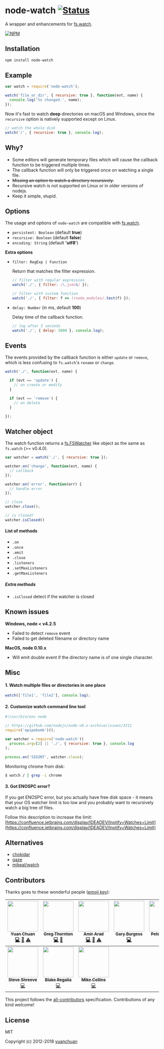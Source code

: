 # node-watch [![Status](https://travis-ci.org/yuanchuan/node-watch.svg?branch=master)](https://travis-ci.org/yuanchuan/node-watch "See test builds")

A wrapper and enhancements for [fs.watch](http://nodejs.org/api/fs.html#fs_fs_watch_filename_options_listener).

[![NPM](https://nodei.co/npm/node-watch.png?downloads=true&downloadRank=true&stars=true)](https://nodei.co/npm/node-watch.png/)


## Installation

```bash
npm install node-watch
```

## Example

```js
var watch = require('node-watch');

watch('file_or_dir', { recursive: true }, function(evt, name) {
  console.log('%s changed.', name);
});
```

Now it's fast to watch **deep** directories on macOS and Windows, since the `recursive` option is natively supported except on Linux.

```js
// watch the whole disk
watch('/', { recursive: true }, console.log);
```


## Why?

* Some editors will generate temporary files which will cause the callback function to be triggered multiple times.
* The callback function will only be triggered once on watching a single file.
* <del>Missing an option to watch a directory recursively.</del>
* Recursive watch is not supported on Linux or in older versions of nodejs.
* Keep it simple, stupid.


## Options

The usage and options of `node-watch` are compatible with [fs.watch](https://nodejs.org/dist/latest-v7.x/docs/api/fs.html#fs_fs_watch_filename_options_listener).
* `persistent: Boolean` (default **true**)
* `recursive: Boolean` (default **false**)
* `encoding: String` (default **'utf8'**)

**Extra options**

* `filter: RegExp | Function`

   Return that matches the filter expression.

    ```js
    // filter with regular expression
    watch('./', { filter: /\.json$/ });

    // filter with custom function
    watch('./', { filter: f => !/node_modules/.test(f) });
    ```
* `delay: Number` (in ms, default **100**)

   Delay time of the callback function.

   ```js
   // log after 5 seconds
   watch('./', { delay: 5000 }, console.log);
   ```

## Events

The events provided by the callback function is either `update` or `remove`, which is less confusing to `fs.watch`'s `rename` or `change`.

```js
watch('./', function(evt, name) {

  if (evt == 'update') {
    // on create or modify
  }

  if (evt == 'remove') {
    // on delete
  }

});
```


## Watcher object

The watch function returns a [fs.FSWatcher](https://nodejs.org/api/fs.html#fs_class_fs_fswatcher) like object as the same as `fs.watch` (>= v0.4.0).

```js
var watcher = watch('./', { recursive: true });

watcher.on('change', function(evt, name) {
  // callback
});

watcher.on('error', function(err) {
  // handle error
});

// close
watcher.close();

// is closed?
watcher.isClosed()
```

#### List of methods

* `.on`
* `.once`
* `.emit`
* `.close`
* `.listeners`
* `.setMaxListeners`
* `.getMaxListeners`

##### Extra methods
* `.isClosed` detect if the watcher is closed


## Known issues

**Windows, node < v4.2.5**

  * Failed to detect `remove` event
  * Failed to get deleted filename or directory name

**MacOS, node 0.10.x**
  * Will emit double event if the directory name is of one single character.


## Misc

#### 1. Watch multiple files or directories in one place
```js
watch(['file1', 'file2'], console.log);
```

#### 2. Customize watch command line tool
```js
#!/usr/bin/env node

// https://github.com/nodejs/node-v0.x-archive/issues/3211
require('epipebomb')();

var watcher = require('node-watch')(
  process.argv[2] || './', { recursive: true }, console.log
);

process.on('SIGINT', watcher.close);
```
Monitoring chrome from disk:
```bash
$ watch / | grep -i chrome
```

#### 3. Got ENOSPC error?

If you get ENOSPC error, but you actually have free disk space - it means that your OS watcher limit is too low and you probably want to recursively watch a big tree of files.

Follow this description to increase the limit:
[https://confluence.jetbrains.com/display/IDEADEV/Inotify+Watches+Limit](https://confluence.jetbrains.com/display/IDEADEV/Inotify+Watches+Limit)


## Alternatives

* [chokidar](https://github.com/paulmillr/chokidar)
* [gaze](https://github.com/shama/gaze)
* [mikeal/watch](https://github.com/mikeal/watch)

## Contributors

Thanks goes to these wonderful people ([emoji key](https://github.com/kentcdodds/all-contributors#emoji-key)):

<!-- ALL-CONTRIBUTORS-LIST:START - Do not remove or modify this section -->
<!-- prettier-ignore -->
| [<img src="https://avatars1.githubusercontent.com/u/250426?v=4" width="100px;"/><br /><sub><b>Yuan Chuan</b></sub>](http://yuanchuan.name)<br />[💻](https://github.com/yuanchuan/node-watch/commits?author=yuanchuan "Code") [📖](https://github.com/yuanchuan/node-watch/commits?author=yuanchuan "Documentation") [⚠️](https://github.com/yuanchuan/node-watch/commits?author=yuanchuan "Tests") | [<img src="https://avatars2.githubusercontent.com/u/99367?v=4" width="100px;"/><br /><sub><b>Greg Thornton</b></sub>](http://xdissent.com)<br />[💻](https://github.com/yuanchuan/node-watch/commits?author=xdissent "Code") [🤔](#ideas-xdissent "Ideas, Planning, & Feedback") | [<img src="https://avatars1.githubusercontent.com/u/6019373?v=4" width="100px;"/><br /><sub><b>Amir Arad</b></sub>](https://github.com/amir-arad)<br />[💻](https://github.com/yuanchuan/node-watch/commits?author=amir-arad "Code") [📖](https://github.com/yuanchuan/node-watch/commits?author=amir-arad "Documentation") [⚠️](https://github.com/yuanchuan/node-watch/commits?author=amir-arad "Tests") | [<img src="https://avatars0.githubusercontent.com/u/693642?v=4" width="100px;"/><br /><sub><b>Gary Burgess</b></sub>](http://slipthrough.net)<br />[💻](https://github.com/yuanchuan/node-watch/commits?author=garyb "Code") | [<img src="https://avatars2.githubusercontent.com/u/557895?v=4" width="100px;"/><br /><sub><b>Peter deHaan</b></sub>](http://about.me/peterdehaan)<br />[💻](https://github.com/yuanchuan/node-watch/commits?author=pdehaan "Code") | [<img src="https://avatars2.githubusercontent.com/u/161968?v=4" width="100px;"/><br /><sub><b>kcliu</b></sub>](https://medium.com/@kcliu)<br />[💻](https://github.com/yuanchuan/node-watch/commits?author=kcliu "Code") | [<img src="https://avatars3.githubusercontent.com/u/309006?v=4" width="100px;"/><br /><sub><b>Hoovinator</b></sub>](https://github.com/crh3675)<br />[💬](#question-crh3675 "Answering Questions") |
| :---: | :---: | :---: | :---: | :---: | :---: | :---: |
| [<img src="https://avatars3.githubusercontent.com/u/142875?v=4" width="100px;"/><br /><sub><b>Steve Shreeve</b></sub>](https://github.com/shreeve)<br />[💻](https://github.com/yuanchuan/node-watch/commits?author=shreeve "Code") | [<img src="https://avatars2.githubusercontent.com/u/1456400?v=4" width="100px;"/><br /><sub><b>Blake Regalia</b></sub>](https://github.com/blake-regalia)<br />[💻](https://github.com/yuanchuan/node-watch/commits?author=blake-regalia "Code") | [<img src="https://avatars3.githubusercontent.com/u/1587937?v=4" width="100px;"/><br /><sub><b>Mike Collins</b></sub>](https://github.com/intervalia)<br />[💻](https://github.com/yuanchuan/node-watch/commits?author=intervalia "Code") |
<!-- ALL-CONTRIBUTORS-LIST:END -->

This project follows the [all-contributors](https://github.com/kentcdodds/all-contributors) specification. Contributions of any kind welcome!


## License
MIT

Copyright (c) 2012-2018 [yuanchuan](https://github.com/yuanchuan)
